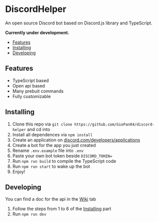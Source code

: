# DiscordHelper
An open source Discord bot based on Discord.js library and TypeScript.

__Currently under development.__


* [Features](#Features)
* [Installing](#Installing)
* [Developing](#Developing)

## Features
* TypeScript based
* Open api based
* Many prebuit commands
* Fully customizable

## Installing
1. Clone this repo via `git clone https://github.com/GioPan04/discord-helper` and cd into
2. Install all dependences via `npm install`
3. Create an application on [discord.com/developers/applications](https://discord.com/developers/applications)
4. Create a bot for the app you just created
5. Rename `.env.example` file into `.env`
6. Paste your own bot token beside `DISCORD_TOKEN=` 
7. Run `npm run build` to compile the TypeScript code
8. Run `npm run start` to wake up the bot
9. Enjoy!

## Developing
You can find a doc for the api in the [Wiki](https://github.com/GioPan04/discord-helper/wiki) tab
1. Follow the steps from 1 to 6 of the [Installing](#Installing) part
2. Run `npm run dev`

